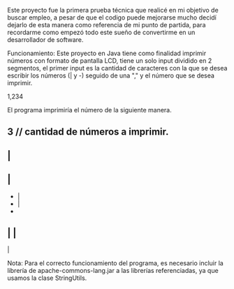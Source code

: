 Este proyecto fue la primera prueba técnica que realicé en mi objetivo de buscar empleo, a pesar de que el codigo puede mejorarse mucho decidí dejarlo de esta manera como referencia de mi punto de partida, para recordarme como empezó todo este sueño de convertirme en un desarrollador de software.

Funcionamiento: Este proyecto en Java tiene como finalidad imprimir números con formato de pantalla LCD, tiene un solo input dividido en 2 segmentos, el primer input es la cantidad de caracteres con la que se desea escribir los números (| y -) seguido de una "," y el número que se desea imprimir.

1,234

El programa imprimiría el número de la siguiente manera.

3 // cantidad de números a imprimir.
 -
   |
 -
|
 -
 -
   |
 -
   |
 -

|  |
 -
   |

Nota: Para el correcto funcionamiento del programa, es necesario incluir la librería de apache-commons-lang.jar a las librerías referenciadas, ya que usamos la clase StringUtils.
